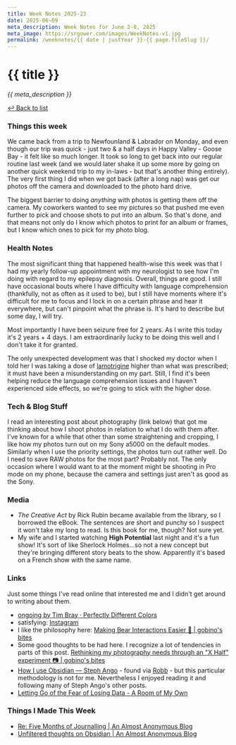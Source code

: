 ```yaml
---
title: Week Notes 2025-23
date: 2025-06-09
meta_description: Week Notes for June 2-8, 2025
meta_image: https://srgower.com/images/WeekNotes-v1.jpg
permalink: /weeknotes/{{ date | justYear }}-{{ page.fileSlug }}/
---
```


# {{ title }}

*{{ meta_description }}*

[↩ Back to list](/weeknotes/)

### Things this week 
We came back from a trip to Newfounland & Labrador on Monday, and even though our trip was quick - just two & a half days in Happy Valley - Goose Bay - it felt like so much longer. It took so long to get back into our regular routine last week (and we would later shake it up some more by going on another quick weekend trip to my in-laws - but that's another thing entirely). The very first thing I did when we got back (after a long nap) was get our photos off the camera and downloaded to the photo hard drive.

The biggest barrier to doing *anything* with photos is getting them off the camera. My coworkers wanted to see my pictures so that pushed me even further to pick and choose shots to put into an album. So that's done, and that means not only do I know which photos to print for an album or frames, but I know which ones to pick for my photo blog. 
### Health Notes
The most significant thing that happened health-wise this week was that I had my yearly follow-up appointment with my neurologist to see how I'm doing with regard to my epilepsy diagnosis. Overall, things are good. I still have occasional bouts where I have difficulty with language comprehension (thankfully, not as often as it used to be), but I still have moments where it's difficult for me to focus and I lock in on a certain phrase and hear it everywhere, but can't pinpoint what the phrase is. It's hard to describe but some day, I will try. 

Most importantly I have been seizure free for 2 years. As I write this today it's 2 years + 4 days. I am extraordinarily lucky to be doing this well and I don't take it for granted. 

The only unexpected development was that I shocked my doctor when I told her I was taking a dose of [lamotrigine](https://my.clevelandclinic.org/health/drugs/20217-lamotrigine-tablets) higher than what was prescribed; it must have been a misunderstanding on my part. Still, I find it's been helping reduce the language comprehension issues and I haven't experienced side effects, so we're going to stick with the higher dose. 
### Tech & Blog Stuff 
I read an interesting post about photography (link below) that got me thinking about how I shoot photos in relation to what I do with them after. I've known for a while that other than some straightening and cropping, I like how my photos turn out on my Sony a5000 on the default modes. Similarly when I use the priority settings, the photos turn out rather well. Do I need to save RAW photos for the most part? Probably not. The only occasion where I would want to at the moment might be shooting in Pro mode on my phone, because the camera and settings just aren't as good as the Sony. 
### Media 
- *The Creative Act* by Rick Rubin became available from the library, so I borrowed the eBook. The sentences are short and punchy so I suspect it won't take my long to read. Is this book for me, though? Not sure yet. 
- My wife and I started watching **High Potential** last night and it's a fun show! It's sort of like Sherlock Holmes...so not a new concept but they're bringing different story beats to the show. Apparently it's based on a French show with the same name. 
### Links 
Just some things I've read online that interested me and I didn't get around to writing about them.
- [ongoing by Tim Bray · Perfectly Different Colors](https://www.tbray.org/ongoing/When/202x/2025/05/31/Colors)
- satisfying: [Instagram](https://www.instagram.com/reel/DKZ9VEvAdE8/?igsh=dWE3ZXR3amxoY29l)
- I like the philosophy here: [Making Bear Interactions Easier 📱 | gobino's bites](https://gobino.be/making-bear-interactions-easier/) 
- Some good thoughts to be had here. I recognize a lot of tendencies in parts of this post. [Rethinking my photography needs through an "X Half" experiment 📷 | gobino's bites](https://gobino.be/rethinking-my-photography-needs-through-an-x-half-experiment/)
- [How I use Obsidian — Steph Ango](https://stephango.com/vault) - found via <a href="https://robb.me" class="nametag">Robb</a> - but this particular methodology is not for me. Nevertheless I enjoyed reading it and following many of Steph Ango's other posts. 
- [Letting Go of the Fear of Losing Data - A Room of My Own](https://spasic.me/posts/letting-go-of-the-fear-of-losing-data)
### Things I Made This Week
- [Re: Five Months of Journalling | An Almost Anonymous Blog](https://lwgrs.bearblog.dev/re-five-months-of-journalling/)
- [Unfiltered thoughts on Obsidian | An Almost Anonymous Blog](https://lwgrs.bearblog.dev/unfiltered-thoughts-on-obsidian/)

